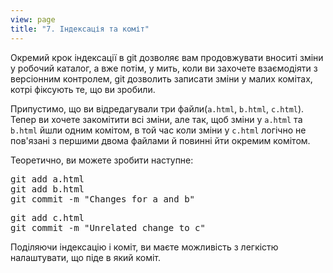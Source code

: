 ```yaml
---
view: page
title: "7. Індексація та коміт"
---
```


<p>Окремий крок індексації в git дозволяє вам продовжувати вноситі зміни у робочий каталог, а вже потім, у мить, коли ви захочете взаємодіяти з версіонним контролем, git дозволить записати зміни у малих комітах, котрі фіксують те, що ви зробили.</p>

<p>Припустимо, що ви відредагували три файли(<code>a.html</code>, <code>b.html</code>, <code>c.html</code>). Тепер ви хочете закомітити всі зміни, але так, щоб зміни у <code>a.html</code> та <code>b.html</code> йшли одним комітом, в той час коли зміни у <code>c.html</code> логічно не пов'язані з першими двома файлами й повинні йти окремим комітом.</p>

<p>Теоретично, ви можете зробити наступне:</p>

<pre class="instructions">git add a.html
git add b.html
git commit -m "Changes for a and b"</pre>

<pre class="instructions">git add c.html
git commit -m "Unrelated change to c"</pre>

<p>Поділяючи індексацію і коміт, ви маєте можливість з легкістю налаштувати, що піде в який коміт.</p>